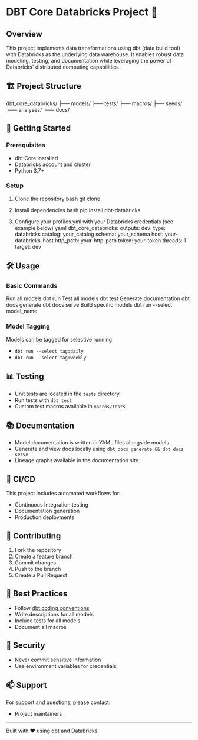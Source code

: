 # DBT Core Databricks Project 🚀

## Overview
This project implements data transformations using dbt (data build tool) with Databricks as the underlying data warehouse. It enables robust data modeling, testing, and documentation while leveraging the power of Databricks' distributed computing capabilities.

## 🏗️ Project Structure
  dbt_core_databricks/
├── models/
├── tests/
├── macros/
├── seeds/
├── analyses/
└── docs/

## 🚀 Getting Started

### Prerequisites
- dbt Core installed
- Databricks account and cluster
- Python 3.7+

### Setup
1. Clone the repository
   bash
git clone <repository-url>

2. Install dependencies
   bash
pip install dbt-databricks
 
3. Configure your profiles.yml with your Databricks credentials (see example below)
   yaml
dbt_core_databricks:
outputs:
dev:
type: databricks
catalog: your_catalog
schema: your_schema
host: your-databricks-host
http_path: your-http-path
token: your-token
threads: 1
target: dev

## 🛠️ Usage

### Basic Commands

Run all models
dbt run
Test all models
dbt test
Generate documentation
dbt docs generate
dbt docs serve
Build specific models
dbt run --select model_name


### Model Tagging
Models can be tagged for selective running:
- `dbt run --select tag:daily`
- `dbt run --select tag:weekly`

## 📊 Testing
- Unit tests are located in the `tests` directory
- Run tests with `dbt test`
- Custom test macros available in `macros/tests`

## 📚 Documentation
- Model documentation is written in YAML files alongside models
- Generate and view docs locally using `dbt docs generate && dbt docs serve`
- Lineage graphs available in the documentation site

## 🔄 CI/CD
This project includes automated workflows for:
- Continuous Integration testing
- Documentation generation
- Production deployments

## 🤝 Contributing
1. Fork the repository
2. Create a feature branch
3. Commit changes
4. Push to the branch
5. Create a Pull Request

## 📝 Best Practices
- Follow [dbt coding conventions](https://docs.getdbt.com/guides/best-practices)
- Write descriptions for all models
- Include tests for all models
- Document all macros

## 🔐 Security
- Never commit sensitive information
- Use environment variables for credentials

## 📫 Support
For support and questions, please contact:
- Project maintainers

---
Built with ❤️ using [dbt](https://www.getdbt.com/) and [Databricks](https://databricks.com/)